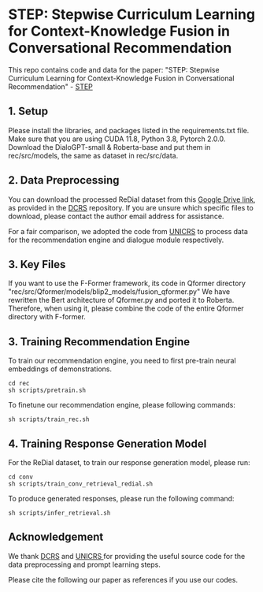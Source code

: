 # STEP: Stepwise Curriculum Learning for Context-Knowledge Fusion in Conversational Recommendation

This repo contains code and data for the paper: "STEP: Stepwise Curriculum Learning for Context-Knowledge Fusion in Conversational Recommendation" - <a href='https://dl.acm.org/doi/'>STEP</a>

## 1. Setup

Please install the libraries, and packages listed in the requirements.txt file. Make sure that you are using CUDA 11.8, Python 3.8, Pytorch 2.0.0.
Download the DialoGPT-small & Roberta-base and put them in rec/src/models, the same as dataset in rec/src/data.

## 2. Data Preprocessing

You can download the processed ReDial dataset from this <a href = 'https://drive.google.com/file/d/1iAWhGLK9CuUrmDMM7nnCQEBjVBtF5XF3/view?usp=sharing'>Google Drive link</a>, as provided in the <a href = 'https://github.com/huyquangdao/DCRS'>DCRS</a> repository. If you are unsure which specific files to download, please contact the author email address for assistance.

For a fair comparison, we adopted the code from <a href = 'https://github.com/wxl1999/UniCRS/tree/main'>UNICRS</a> to process data for the recommendation engine and dialogue module respectively. 

## 3. Key Files

If you want to use the F-Former framework, its code in Qformer directory "rec/src/Qformer/models/blip2_models/fusion_qformer.py"
We have rewritten the Bert architecture of Qformer.py and ported it to Roberta. Therefore, when using it, please combine the code of the entire Qformer directory with F-former.

## 3. Training Recommendation Engine

To train our recommendation engine, you need to first pre-train neural embeddings of demonstrations. 

```
cd rec
sh scripts/pretrain.sh
```

To finetune our recommendation engine, please following commands:

```
sh scripts/train_rec.sh
```

## 4. Training Response Generation Model

For the ReDial dataset, to train our response generation model, please run:

```
cd conv
sh scripts/train_conv_retrieval_redial.sh
```

To produce generated responses, please run the following command:

```
sh scripts/infer_retrieval.sh
```


## Acknowledgement
We thank <a href='https://github.com/zxd-octopus/VRICR/tree/master'>DCRS</a> and <a href = 'https://github.com/wxl1999/UniCRS/tree/main'>UNICRS </a> for providing the useful source code for the data preprocessing and prompt learning steps.

Please cite the following our paper as references if you use our codes.

```bibtex

```
